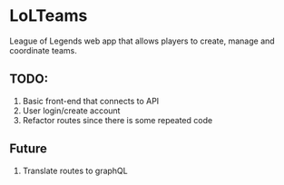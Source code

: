 # LoLTeams
League of Legends web app that allows players to create, manage and coordinate teams.

## TODO:
1. Basic front-end that connects to API
2. User login/create account
3. Refactor routes since there is some repeated code

## Future
1. Translate routes to graphQL
